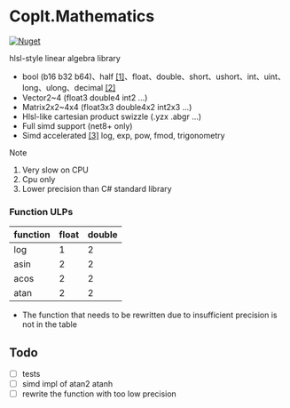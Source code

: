 # Coplt.Mathematics

[![Nuget](https://img.shields.io/nuget/v/Coplt.Mathematics)](https://www.nuget.org/packages/Coplt.Mathematics/)

hlsl-style linear algebra library

- bool (b16 b32 b64)、half [[1]](#note-1)、float、double、short、ushort、int、uint、long、ulong、decimal [[2]](#note-2)
- Vector2~4 (float3 double4 int2 ...)
- Matrix2x2~4x4 (float3x3 double4x2 int2x3 ...)
- Hlsl-like cartesian product swizzle (.yzx .abgr ...)
- Full simd support (net8+ only)
- Simd accelerated [[3]](#note-3) log, exp, pow, fmod, trigonometry

> [!NOTE]
> <a name="note-1"></a>
> 1. Very slow on CPU
> <a name="note-2"></a>
> 2. Cpu only
> <a name="note-3"></a>
> 3. Lower precision than C# standard library

### Function ULPs

| function | float | double |
|----------|-------|--------|
| log      |   1   |   2    |
| asin     |   2   |   2    |
| acos     |   2   |   2    |
| atan     |   2   |   2    |

- The function that needs to be rewritten due to insufficient precision is not in the table

## Todo

- [ ] tests
- [ ] simd impl of atan2 atanh
- [ ] rewrite the function with too low precision
